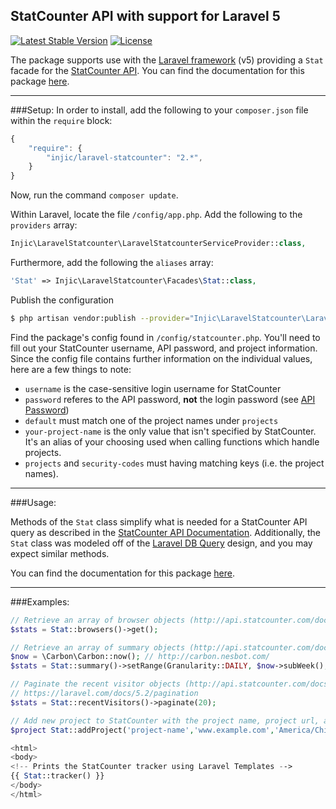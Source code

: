 StatCounter API with support for Laravel 5
---
[![Latest Stable Version](https://poser.pugx.org/injic/laravel-statcounter/v/stable.svg)](https://packagist.org/packages/injic/laravel-statcounter) [![License](https://poser.pugx.org/injic/laravel-statcounter/license.svg)](https://packagist.org/packages/injic/laravel-statcounter)

The package supports use with the [Laravel framework][2] (v5) providing a `Stat` facade for the [StatCounter API][1]. You can find the documentation for this package [here][6].

----
###Setup:
In order to install, add the following to your `composer.json` file within the `require` block:

```js
{
    "require": {
        "injic/laravel-statcounter": "2.*",
    }
}
```
Now, run the command `composer update`.

Within Laravel, locate the file `/config/app.php`. Add the following to the `providers` array:
```php
Injic\LaravelStatcounter\LaravelStatcounterServiceProvider::class,
```

Furthermore, add the following the `aliases` array:
```php
'Stat' => Injic\LaravelStatcounter\Facades\Stat::class,
```

Publish the configuration

```sh
$ php artisan vendor:publish --provider="Injic\LaravelStatcounter\LaravelStatcounterServiceProvider"
```

Find the package's config found in `/config/statcounter.php`. You'll need to fill out your StatCounter username, API password, and project information. Since the config file contains further information on the individual values, here are a few things to note:
 - `username` is the case-sensitive login username for StatCounter
 - `password` referes to the API password, **not** the login password (see [API Password][3])
 - `default` must match one of the project names under `projects`
 - `your-project-name` is the only value that isn't specified by StatCounter. It's an alias of your choosing used when calling functions which handle projects.
 - `projects` and `security-codes` must having matching keys (i.e. the project names).


----
###Usage:

Methods of the `Stat` class simplify what is needed for a StatCounter API query as described in the [StatCounter API Documentation][4]. Additionally, the `Stat` class was modeled off of the [Laravel DB Query][5] design, and you may expect similar methods. 

You can find the documentation for this package [here][6].

----
###Examples:

```php
// Retrieve an array of browser objects (http://api.statcounter.com/docs/v3#browsers)
$stats = Stat::browsers()->get();

// Retrieve an array of summary objects (http://api.statcounter.com/docs/v3#summary-daily)
$now = \Carbon\Carbon::now(); // http://carbon.nesbot.com/
$stats = Stat::summary()->setRange(Granularity::DAILY, $now->subWeek(), $now)->get();

// Paginate the recent visitor objects (http://api.statcounter.com/docs/v3#visitors)
// https://laravel.com/docs/5.2/pagination
$stats = Stat::recentVisitors()->paginate(20);

// Add new project to StatCounter with the project name, project url, and project timezone
$project Stat::addProject('project-name','www.example.com','America/Chicago');
```
```php
<html>
<body>
<!-- Prints the StatCounter tracker using Laravel Templates -->
{{ Stat::tracker() }}
</body>
</html>
```

[1]: http://api.statcounter.com/
[2]: http://laravel.com/
[3]: http://api.statcounter.com/password
[4]: http://api.statcounter.com/docs/v3
[5]: http://laravel.com/docs/queries
[6]: https://github.com/injic/laravel-statcounter/wiki/API-Documentation

